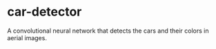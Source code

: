 # car-detector
A convolutional neural network that detects the cars and their colors in aerial images.
